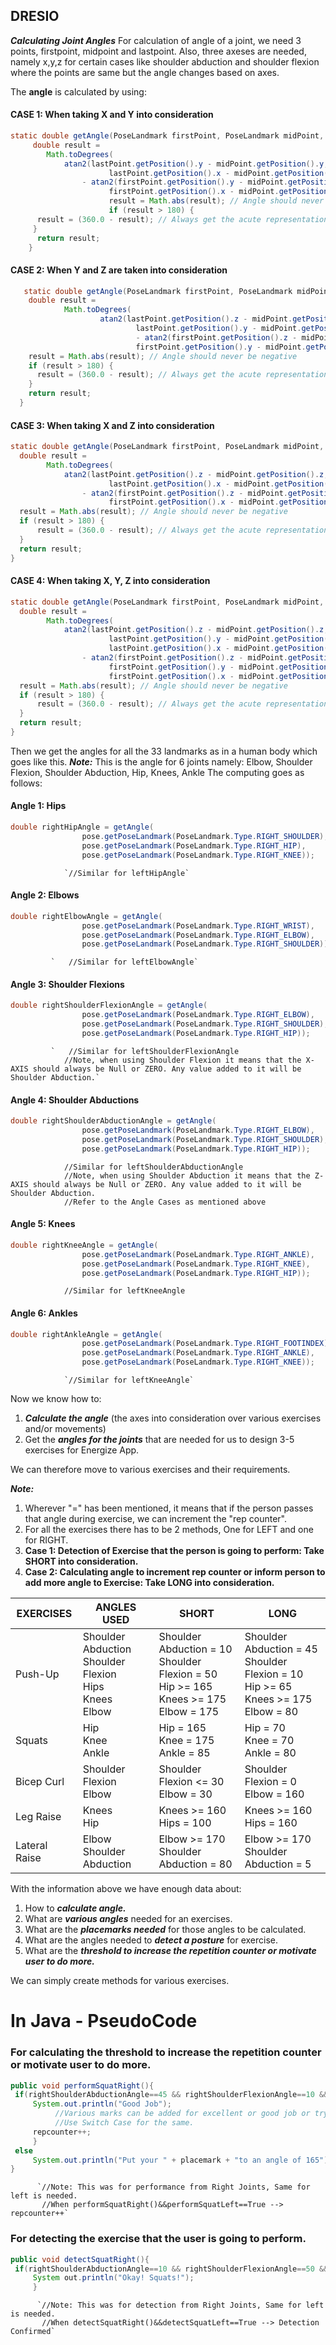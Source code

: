 ## DRESIO

***Calculating Joint Angles***
For calculation of angle of a joint, we need 3 points, firstpoint, midpoint and lastpoint. Also, three axeses are needed, namely x,y,z for certain cases like shoulder abduction and shoulder flexion where the points are same but the angle changes based on axes. 

The **angle** is calculated by using:

#### CASE 1: When taking X and Y into consideration
```java
static double getAngle(PoseLandmark firstPoint, PoseLandmark midPoint, PoseLandmark lastPoint) {
     double result =
        Math.toDegrees(
            atan2(lastPoint.getPosition().y - midPoint.getPosition().y,
                      lastPoint.getPosition().x - midPoint.getPosition().x)
                - atan2(firstPoint.getPosition().y - midPoint.getPosition().y,
                      firstPoint.getPosition().x - midPoint.getPosition().x));
                      result = Math.abs(result); // Angle should never be negative
                      if (result > 180) {
      result = (360.0 - result); // Always get the acute representation of the angle
     }
      return result;
    }
```

#### CASE 2: When Y and Z are taken into consideration
```java
   static double getAngle(PoseLandmark firstPoint, PoseLandmark midPoint, PoseLandmark lastPoint) {
    double result =
            Math.toDegrees(
                    atan2(lastPoint.getPosition().z - midPoint.getPosition().z,
                            lastPoint.getPosition().y - midPoint.getPosition().y)
                            - atan2(firstPoint.getPosition().z - midPoint.getPosition().z,
                            firstPoint.getPosition().y - midPoint.getPosition().y));
    result = Math.abs(result); // Angle should never be negative
    if (result > 180) {
      result = (360.0 - result); // Always get the acute representation of the angle
    }
    return result;
  }
```

#### CASE 3: When taking X and Z into consideration
```java
static double getAngle(PoseLandmark firstPoint, PoseLandmark midPoint, PoseLandmark lastPoint) {
  double result =
        Math.toDegrees(
            atan2(lastPoint.getPosition().z - midPoint.getPosition().z,
                      lastPoint.getPosition().x - midPoint.getPosition().x)
                - atan2(firstPoint.getPosition().z - midPoint.getPosition().z,
                      firstPoint.getPosition().x - midPoint.getPosition().x));
  result = Math.abs(result); // Angle should never be negative
  if (result > 180) {
      result = (360.0 - result); // Always get the acute representation of the angle
  }
  return result;
}
``` 

#### CASE 4: When taking X, Y, Z into consideration
```java
static double getAngle(PoseLandmark firstPoint, PoseLandmark midPoint, PoseLandmark lastPoint) {
  double result =
        Math.toDegrees(
            atan2(lastPoint.getPosition().z - midPoint.getPosition().z,
                      lastPoint.getPosition().y - midPoint.getPosition().y,
                      lastPoint.getPosition().x - midPoint.getPosition().x)
                - atan2(firstPoint.getPosition().z - midPoint.getPosition().z,
                      firstPoint.getPosition().y - midPoint.getPosition().y,
                      firstPoint.getPosition().x - midPoint.getPosition().x));
  result = Math.abs(result); // Angle should never be negative
  if (result > 180) {
      result = (360.0 - result); // Always get the acute representation of the angle
  }
  return result;
}
```

Then we get the angles for all the 33 landmarks as in a human body which goes like this.
***Note:*** 
This is the angle for 6 joints namely: Elbow, Shoulder Flexion, Shoulder Abduction, Hip, Knees, Ankle
The computing goes as follows:

#### Angle 1: Hips
```java
double rightHipAngle = getAngle(
                pose.getPoseLandmark(PoseLandmark.Type.RIGHT_SHOULDER),
                pose.getPoseLandmark(PoseLandmark.Type.RIGHT_HIP),
                pose.getPoseLandmark(PoseLandmark.Type.RIGHT_KNEE)); 
 ```               
                `//Similar for leftHipAngle`
                
#### Angle 2: Elbows
```java
double rightElbowAngle = getAngle(
                pose.getPoseLandmark(PoseLandmark.Type.RIGHT_WRIST),   
                pose.getPoseLandmark(PoseLandmark.Type.RIGHT_ELBOW),
                pose.getPoseLandmark(PoseLandmark.Type.RIGHT_SHOULDER));
```  
             `   //Similar for leftElbowAngle`
                
#### Angle 3: Shoulder Flexions
```java
double rightShoulderFlexionAngle = getAngle(
                pose.getPoseLandmark(PoseLandmark.Type.RIGHT_ELBOW),   
                pose.getPoseLandmark(PoseLandmark.Type.RIGHT_SHOULDER),
                pose.getPoseLandmark(PoseLandmark.Type.RIGHT_HIP));
```       
             `   //Similar for leftShoulderFlexionAngle
                //Note, when using Shoulder Flexion it means that the X-AXIS should always be Null or ZERO. Any value added to it will be Shoulder Abduction.`
                
#### Angle 4: Shoulder Abductions
```java
double rightShoulderAbductionAngle = getAngle(
                pose.getPoseLandmark(PoseLandmark.Type.RIGHT_ELBOW),   
                pose.getPoseLandmark(PoseLandmark.Type.RIGHT_SHOULDER),
                pose.getPoseLandmark(PoseLandmark.Type.RIGHT_HIP));
```            
                //Similar for leftShoulderAbductionAngle
                //Note, when using Shoulder Abduction it means that the Z-AXIS should always be Null or ZERO. Any value added to it will be Shoulder Abduction.
                //Refer to the Angle Cases as mentioned above

#### Angle 5: Knees
```java
double rightKneeAngle = getAngle(
                pose.getPoseLandmark(PoseLandmark.Type.RIGHT_ANKLE),   
                pose.getPoseLandmark(PoseLandmark.Type.RIGHT_KNEE),
                pose.getPoseLandmark(PoseLandmark.Type.RIGHT_HIP));
```            
                //Similar for leftKneeAngle
                
#### Angle 6: Ankles
```java
double rightAnkleAngle = getAngle(
                pose.getPoseLandmark(PoseLandmark.Type.RIGHT_FOOTINDEX),   
                pose.getPoseLandmark(PoseLandmark.Type.RIGHT_ANKLE),
                pose.getPoseLandmark(PoseLandmark.Type.RIGHT_KNEE));
```            
                `//Similar for leftKneeAngle`

Now we know how to:
1. ***Calculate the angle*** (the axes into consideration over various exercises and/or movements)
2. Get the ***angles for the joints*** that are needed for us to design 3-5 exercises for Energize App.

We can therefore move to various exercises and their requirements.

***Note:***
1. Wherever "=" has been mentioned, it means that if the person passes that angle during exercise, we can increment the "rep counter".
2. For all the exercises there has to be 2 methods, One for LEFT and one for RIGHT.
3. **Case 1: Detection of Exercise that the person is going to perform: Take SHORT into consideration.**
4. **Case 2: Calculating angle to increment rep counter or inform person to add more angle to Exercise: Take LONG into consideration.**

| EXERCISES  | ANGLES USED | SHORT | LONG |
| ------------- | ------------- |------------- |------------- |
| Push-Up  | Shoulder Abduction<br/>Shoulder Flexion<br/>Hips<br/>Knees<br/>Elbow  | Shoulder Abduction = 10 <br/> Shoulder Flexion = 50 <br/> Hip >= 165<br/>Knees >= 175 <br/> Elbow = 175           |Shoulder Abduction = 45 <br/> Shoulder Flexion = 10 <br/> Hip >= 65<br/>Knees >= 175 <br/> Elbow = 80           |
| Squats  | Hip<br/>Knee<br/>Ankle  | Hip = 165 <br/> Knee = 175 <br/> Ankle = 85 | Hip = 70 <br/> Knee = 70 <br/> Ankle = 80 |
| Bicep Curl  | Shoulder Flexion <br/> Elbow  | Shoulder Flexion <= 30 <br/> Elbow = 30 | Shoulder Flexion = 0 <br/> Elbow = 160 |
| Leg Raise  | Knees <br/> Hip  | Knees >= 160 <br/> Hips = 100 | Knees >= 160 <br/> Hips = 160 |
| Lateral Raise  | Elbow <br/> Shoulder Abduction  | Elbow >= 170 <br/> Shoulder Abduction = 80 | Elbow >= 170 <br/> Shoulder Abduction = 5 |

With the information above we have enough data about:
1. How to ***calculate angle.***
2. What are ***various angles*** needed for an exercises.
3. What are the ***placemarks needed*** for those angles to be calculated.
4. What are the angles needed to ***detect a posture*** for exercise.
5. What are the ***threshold to increase the repetition counter or motivate user to do more.***

We can simply create methods for various exercises. 

# In Java - PseudoCode

### For calculating the threshold to increase the repetition counter or motivate user to do more.
```java
public void performSquatRight(){
 if(rightShoulderAbductionAngle==45 && rightShoulderFlexionAngle==10 && rightHipAngle>=165 && rightKneeAngle>=175 && rightElbowAngle==80){
     System.out.println("Good Job"); 
          //Various marks can be added for excellent or good job or try more etc.
          //Use Switch Case for the same.
     repcounter++;
     }
 else
     System.out.println("Put your " + placemark + "to an angle of 165");
}
```
          `//Note: This was for performance from Right Joints, Same for left is needed.
           //When performSquatRight()&&performSquatLeft==True --> repcounter++`

### For detecting the exercise that the user is going to perform.
```java
public void detectSquatRight(){
 if(rightShoulderAbductionAngle==10 && rightShoulderFlexionAngle==50 && rightHipAngle>=165 && rightKneeAngle>=175 && rightElbowAngle==175){
     System out.println("Okay! Squats!");
     }
```
          `//Note: This was for detection from Right Joints, Same for left is needed.
           //When detectSquatRight()&&detectSquatLeft==True --> Detection Confirmed`

